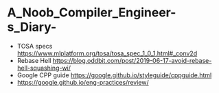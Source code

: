 # A_Noob_Compiler_Engineer-s_Diary-
- TOSA specs https://www.mlplatform.org/tosa/tosa_spec_1_0_1.html#_conv2d
- Rebase Hell https://blog.oddbit.com/post/2019-06-17-avoid-rebase-hell-squashing-wi/
- Google CPP guide https://google.github.io/styleguide/cppguide.html
- https://google.github.io/eng-practices/review/
